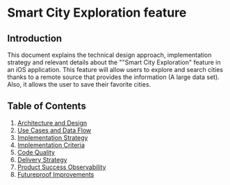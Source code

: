# Smart City Exploration feature

## Introduction
This document explains the technical design approach, implementation strategy and relevant details about the ""Smart City Exploration" feature in an iOS application.
This feature will allow users to explore and search cities thanks to a remote source that provides the information (A large data set). Also, it allows the user to save their favorite cities.

## Table of Contents

1. [Architecture and Design](Documentation/ArchitectureDesign.md)
2. [Use Cases and Data Flow](Documentation/UseCasesDataFlow.md)
3. [Implementation Strategy](Documentation/ImplementationStrategy.md)
4. [Implementation Criteria](Documentation/ImplementationCriteria.md)
5. [Code Quality](Documentation/CodeQuality.md)
6. [Delivery Strategy](Documentation/DeliveryStrategy.md)
7. [Product Success Observability](Documentation/ProductSuccessObservability.md)
8. [Futureproof Improvements](Documentation/FutureproofImprovements.md)
